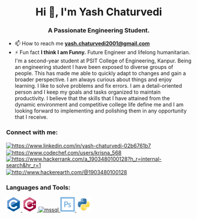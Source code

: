 <h1 align="center">Hi 👋, I'm Yash Chaturvedi</h1>
<h3 align="center">A Passionate Engineering Student.</h3>

- 📫 How to reach me **yash.chaturvedi2001@gmail.com**
- ⚡ Fun fact **I think I am Funny.**
Future Engineer and lifelong humanitarian. I'm a second-year student at PSIT College of Engineering, Kanpur.
Being an engineering student I have been exposed to diverse groups of people. This has made me able to quickly adapt to changes and gain a broader perspective. I am always curious about things and enjoy learning. I like to solve problems and fix errors. I am a detail-oriented person and I keep my goals and tasks organized to maintain productivity.
I believe that the skills that I have attained from the dynamic environment and competitive college life define me and I am looking forward to implementing and polishing them in any opportunity that I receive.

<h3 align="left">Connect with me:</h3>
<p align="left">
<a href="https://www.linkedin.com/in/yash-chaturvedi-02b6761b7" target="blank"><img align="center" src="https://raw.githubusercontent.com/rahuldkjain/github-profile-readme-generator/master/src/images/icons/Social/linked-in-alt.svg" alt="https://www.linkedin.com/in/yash-chaturvedi-02b6761b7" height="30" width="40" /></a>
<a href="https://www.codechef.com/users/krisna_568" target="blank"><img align="center" src="https://cdn.jsdelivr.net/npm/simple-icons@3.1.0/icons/codechef.svg" alt="https://www.codechef.com/users/krisna_568" height="30" width="40" /></a>
<a href="https://www.hackerrank.com/a_1903480100128?h_r=internal-search&hr_r=1" target="blank"><img align="center" src="https://raw.githubusercontent.com/rahuldkjain/github-profile-readme-generator/master/src/images/icons/Social/hackerrank.svg" alt="https://www.hackerrank.com/a_1903480100128?h_r=internal-search&hr_r=1" height="30" width="40" /></a>
<a href="http://www.hackerearth.com/@1903480100128" target="blank"><img align="center" src="https://raw.githubusercontent.com/rahuldkjain/github-profile-readme-generator/master/src/images/icons/Social/hackerearth.svg" alt="http://www.hackerearth.com/@1903480100128" height="30" width="40" /></a>
</p>

<h3 align="left">Languages and Tools:</h3>
<p align="left"> <a href="https://www.cprogramming.com/" target="_blank"> <img src="https://raw.githubusercontent.com/devicons/devicon/master/icons/c/c-original.svg" alt="c" width="40" height="40"/> </a> <a href="https://www.w3schools.com/cpp/" target="_blank"> <img src="https://raw.githubusercontent.com/devicons/devicon/master/icons/cplusplus/cplusplus-original.svg" alt="cplusplus" width="40" height="40"/> </a> <a href="https://www.microsoft.com/en-us/sql-server" target="_blank"> <img src="https://www.svgrepo.com/show/303229/microsoft-sql-server-logo.svg" alt="mssql" width="40" height="40"/> </a> <a href="https://www.photoshop.com/en" target="_blank"> <img src="https://raw.githubusercontent.com/devicons/devicon/master/icons/photoshop/photoshop-line.svg" alt="photoshop" width="40" height="40"/> </a> <a href="https://www.python.org" target="_blank"> <img src="https://raw.githubusercontent.com/devicons/devicon/master/icons/python/python-original.svg" alt="python" width="40" height="40"/> </a> </p>

